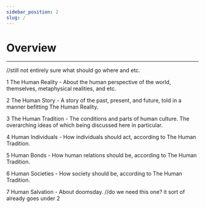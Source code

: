 ```yaml
---
sidebar_position: 2
slug: /
---
```


# Overview

---

//still not entirely sure what should go where and etc.

1 The Human Reality - About the human perspective of the world, themselves, metaphysical realities, and etc.

2 The Human Story - A story of the past, present, and future, told in a manner befitting The Human Reality.

3 The Human Tradition - The conditions and parts of human culture. The overarching ideas of which being discussed here in particular.

4 Human Individuals - How individuals should act, according to The Human Tradition.

5 Human Bonds - How human relations should be, according to The Human Tradition.

6 Human Societies - How society should be, according to The Human Tradition.

7 Human Salvation - About doomsday. //do we need this one? it sort of already goes under 2